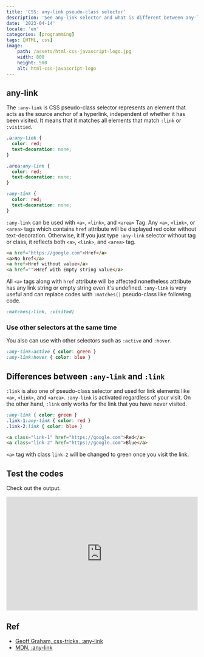 ```yaml
---
title: 'CSS: any-link pseudo-class selector'
description: 'See any-link selector and what is different between any-link and link selector'
date: '2023-04-14'
locale: 'en'
categories: [programming]
tags: [HTML, css]
image:
    path: /assets/html-css-javascript-logo.jpg
    width: 800
    height: 500
    alt: html-css-javascript-logo
---
```

## any-link
The `:any-link` is CSS pseudo-class selector represents an element that acts as the source anchor of a hyperlink, independent of whether it has been visited.
It means that it matches all elements that match `:link` or `:visitied`.
```css
.a:any-link {
  color: red;
  text-decoration: none;
}

.area:any-link {
  color: red;
  text-decoration: none;
}

:any-link {
  color: red;
  text-decoration: none;
}
```
`:any-link` can be used with `<a>`, `<link>`, and `<area>` Tag.
Any `<a>`, `<link>`, or `<area>` tags which contains `href` attribute will be displayed red color without text-decoration. 
Otherwise, it 
If you just type `:any-link` selector without tag or class, it reflects both `<a>`, `<link>`, and `<area>` tag.

```html
<a href="https://google.com">Href</a>
<a>No href</a>
<a href>Href without value</a>
<a href="">Href with Empty string value</a>
```
All `<a>` tags along with `href` attribute will be affected nonetheless attribute has any link string or empty string even it's undefined.
`:any-link` is very useful and can replace codes with `:matches()` pseudo-class like following code.
```css
:matches(:link, :visited)
```

### Use other selectors at the same time
You also can use with other selectors such as `:active` and `:hover`.
```css
:any-link:active { color: green }
:any-link:hover { color: blue }
```

## Differences between `:any-link` and `:link`
`:link` is also one of pseudo-class selector and used for link elements like `<a>`, `<link>`, and `<area>`.
`:any-link` is activated regardless of your visit. On the other hand, `:link` only works for the link that you have never visited.
```css
:any-link { color: green }
.link-1:any-link { color: red }
.link-2:link { color: blue }
```
```html
<a class="link-1" href="https://google.com">Red</a>
<a class="link-2" href="https://google.com">Blue</a>
```
`<a>` tag with class `link-2` will be changed to green once you visit the link.

## Test the codes
Check out the output.
<iframe height="300" style="width: 100%;" scrolling="no" title="Untitled" src="https://codepen.io/kkan0615/embed/MWPyeJx?default-tab=html%2Cresult" frameborder="no" loading="lazy" allowtransparency="true" allowfullscreen="true">
  See the Pen <a href="https://codepen.io/kkan0615/pen/MWPyeJx">
  Untitled</a> by Youngjin Kwak (<a href="https://codepen.io/kkan0615">@kkan0615</a>)
  on <a href="https://codepen.io">CodePen</a>.
</iframe>

## Ref
- [Geoff Graham, css-tricks, :any-link](https://css-tricks.com/almanac/selectors/a/any-link/)
- [MDN, :any-link](https://developer.mozilla.org/en-US/docs/Web/CSS/:any-link)
